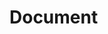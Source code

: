 <!--
  COLUMN: Document
  FILE: document.md
  PURPOSE: Mirrors the "Document" column in Trello. All cards/issues from this column will appear here in strict project formatting.
  FORMATTING RULES:
    - Each card/issue must be boxed by START and END separators as shown in the README.
    - Card content must be kept between matching separators.
    - Never add blank lines inside a card block; always leave two blank lines between card blocks.
    - Card title and column name must match Trello exactly.
    - When moving cards between files, copy the entire block from START to END, inclusive.
  MAPPING:
    - Add both LIST_ID and FILE path to your .env file for scripts to auto-map.
      Example:
        LIST_ID_INPROGRESS=xxxxxxxxx
        FILE_INPROGRESS=in-progress.md
  -->
# Document

